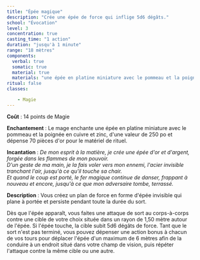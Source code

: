 ```yaml
---
title: "Épée magique"
description: "Crée une épée de force qui inflige 5d6 dégâts."
school: "Évocation"
level: 3
concentration: true
casting_time: "1 action"
duration: "jusqu'à 1 minute"
range: "18 mètres"
components:
  verbal: true
  somatic: true
  material: true
  materials: "une épée en platine miniature avec le pommeau et la poignée en cuivre et zinc, d'une valeur de 250 po"
ritual: false
classes:

    - Magie
---
```

**Coût** : 14 points de Magie  

**Enchantement** : Le mage enchante une épée en platine miniature avec le pommeau et la poignée en cuivre et zinc, d'une valeur de 250 po et dépense 70 pièces d'or pour le matériel de rituel.  

**Incantation** : *De mon esprit à la matière, je crée une épée d'or et d'argent, forgée dans les flammes de mon pouvoir.*    
*D'un geste de ma main, je la fais voler vers mon ennemi, l'acier invisible tranchant l'air, jusqu'à ce qu'il touche sa chair.*    
*Et quand le coup est porté, le fer magique continue de danser, frappant à nouveau et encore, jusqu'à ce que mon adversaire tombe, terrassé.*   

**Description** : Vous créez un plan de force en forme d'épée invisible qui plane à portée et persiste pendant toute la durée du sort.

Dès que l'épée apparaît, vous faites une attaque de sort au corps-à-corps contre une cible de votre choix située dans un rayon de 1,50 mètre autour de l'épée. Si l'épée touche, la cible subit 5d6 dégâts de force. Tant que le sort n'est pas terminé, vous pouvez dépenser une action bonus à chacun de vos tours pour déplacer l'épée d'un maximum de 6 mètres afin de la conduire à un endroit situé dans votre champ de vision, puis répéter l'attaque contre la même cible ou une autre.
